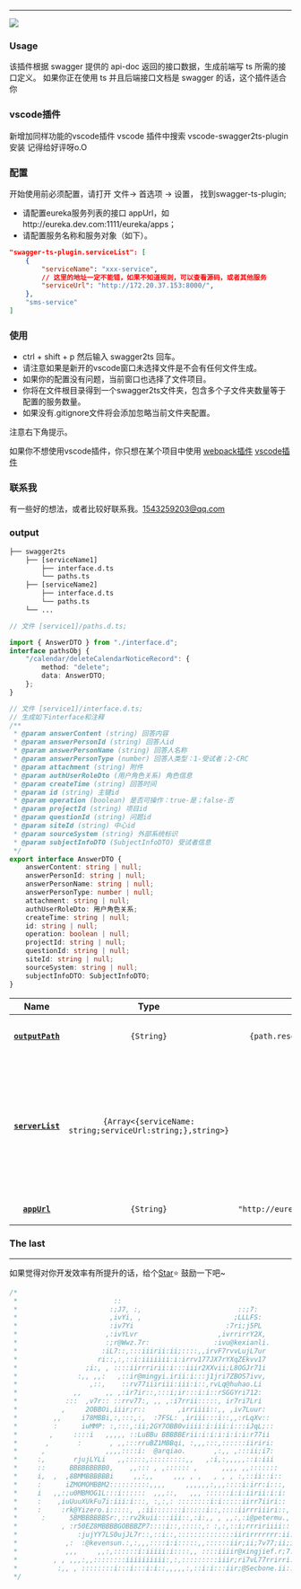 ***
<a href="https://github.com/AugustEnd/vscodeSwagger2tsPlugin" target="\_parent"><img src="https://img.shields.io/github/stars/AugustEnd/vscodeSwagger2tsPlugin.svg?style=social&label=Star"/></a>

### Usage

该插件根据 swagger 提供的 api-doc 返回的接口数据，生成前端写 ts 所需的接口定义。
如果你正在使用 ts 并且后端接口文档是 swagger 的话，这个插件适合你
### vscode插件 
新增加同样功能的vscode插件
vscode 插件中搜索 vscode-swagger2ts-plugin安装
记得给好评呀o.O 

### 配置
开始使用前必须配置，请打开 文件-> 首选项 -> 设置，
找到swagger-ts-plugin;
* 请配置eureka服务列表的接口 appUrl，如http://eureka.dev.com:1111/eureka/apps；
* 请配置服务名称和服务对象（如下）。

```json
"swagger-ts-plugin.serviceList": [
    {
        "serviceName": "xxx-service",
		// 这里的地址一定不能错，如果不知道规则，可以查看源码，或者其他服务
        "serviceUrl": "http://172.20.37.153:8000/",
    },
    "sms-service"
]
```

### 使用

* ctrl + shift + p 然后输入 swagger2ts 回车。
* 请注意如果是新开的vscode窗口未选择文件是不会有任何文件生成。
* 如果你的配置没有问题，当前窗口也选择了文件项目。
* 你将在文件根目录得到一个swagger2ts文件夹，包含多个子文件夹数量等于配置的服务数量。
* 如果没有.gitignore文件将会添加忽略当前文件夹配置。

注意右下角提示。

如果你不想使用vscode插件，你只想在某个项目中使用 [webpack插件](https://github.com/AugustEnd/swagger-ts-plugin) [vscode插件](https://github.com/AugustEnd/vscodeSwagger2tsPlugin)

### 联系我
有一些好的想法，或者比较好联系我。1543259203@qq.com


### output

```txt
├── swagger2ts
	├── [serviceName1]
        ├── interface.d.ts
        └── paths.ts
	├── [serviceName2]
        ├── interface.d.ts
        └── paths.ts
	└── ...
```

```ts
// 文件 [service1]/paths.d.ts;

import { AnswerDTO } from "./interface.d";
interface pathsObj {
    "/calendar/deleteCalendarNoticeRecord": {
        method: "delete";
        data: AnswerDTO;
    };
}

// 文件 [service1]/interface.d.ts;
// 生成如下interface和注释
/**
 * @param answerContent (string) 回答内容
 * @param answerPersonId (string) 回答人id
 * @param answerPersonName (string) 回答人名称
 * @param answerPersonType (number) 回答人类型：1-受试者；2-CRC
 * @param attachment (string) 附件
 * @param authUserRoleDto (用户角色关系) 角色信息
 * @param createTime (string) 回答时间
 * @param id (string) 主键id
 * @param operation (boolean) 是否可操作：true-是；false-否
 * @param projectId (string) 项目id
 * @param questionId (string) 问题id
 * @param siteId (string) 中心id
 * @param sourceSystem (string) 外部系统标识
 * @param subjectInfoDTO (SubjectInfoDTO) 受试者信息
 */
export interface AnswerDTO {
    answerContent: string | null;
    answerPersonId: string | null;
    answerPersonName: string | null;
    answerPersonType: number | null;
    attachment: string | null;
    authUserRoleDto: 用户角色关系;
    createTime: string | null;
    id: string | null;
    operation: boolean | null;
    projectId: string | null;
    questionId: string | null;
    siteId: string | null;
    sourceSystem: string | null;
    subjectInfoDTO: SubjectInfoDTO;
}
```

|         Name          |                            Type                            |                  Default                   | Description                                                                                      |
| :-------------------: | :--------------------------------------------------------: | :----------------------------------------: | :----------------------------------------------------------------------------------------------- |
| **[`outputPath`](#)** |                         `{String}`                         |   `{path.resolve(__dirname, "../../")}`    | 生成 ts 文件输入的文件夹位置                                                                     |
| **[`serverList`](#)** | `{Array<{serviceName: string;serviceUrl:string;},string>}` |                    `[]`                    | 当前字段必传如果穿数组字符串['sms-service'] 后端服务名，如果是字符串对象，必传服务名称和服务地址 |
|   **[`appUrl`](#)**   |                         `{String}`                         | `"http://eureka.dev.com:1111/eureka/apps"` | 后端所有服务注册信息                                                                             |

### The last

---

如果觉得对你开发效率有所提升的话，给个[Star](https://github.com/AugustEnd/vscodeSwagger2tsPlugin)⭐️ 鼓励一下吧~

```ts
/*
 *                        ::
 *                       :;J7, :,                        ::;7:
 *                       ,ivYi, ,                       ;LLLFS:
 *                       :iv7Yi                       :7ri;j5PL
 *                      ,:ivYLvr                    ,ivrrirrY2X,
 *                      :;r@Wwz.7r:                :ivu@kexianli.
 *                     :iL7::,:::iiirii:ii;::::,,irvF7rvvLujL7ur
 *                    ri::,:,::i:iiiiiii:i:irrv177JX7rYXqZEkvv17
 *                 ;i:, , ::::iirrririi:i:::iiir2XXvii;L8OGJr71i
 *               :,, ,,:   ,::ir@mingyi.irii:i:::j1jri7ZBOS7ivv,
 *                  ,::,    ::rv77iiiriii:iii:i::,rvLq@huhao.Li
 *              ,,      ,, ,:ir7ir::,:::i;ir:::i:i::rSGGYri712:
 *            :::  ,v7r:: ::rrv77:, ,, ,:i7rrii:::::, ir7ri7Lri
 *           ,     2OBBOi,iiir;r::        ,irriiii::,, ,iv7Luur:
 *         ,,     i78MBBi,:,:::,:,  :7FSL: ,iriii:::i::,,:rLqXv::
 *         :      iuMMP: :,:::,:ii;2GY7OBB0viiii:i:iii:i:::iJqL;::
 *        ,     ::::i   ,,,,, ::LuBBu BBBBBErii:i:i:i:i:i:i:r77ii
 *       ,       :       , ,,:::rruBZ1MBBqi, :,,,:::,::::::iiriri:
 *      ,               ,,,,::::i:  @arqiao.       ,:,, ,:::ii;i7:
 *     :,       rjujLYLi   ,,:::::,:::::::::,,   ,:i,:,,,,,::i:iii
 *     ::      BBBBBBBBB0,    ,,::: , ,:::::: ,      ,,,, ,,:::::::
 *     i,  ,  ,8BMMBBBBBBi     ,,:,,     ,,, , ,   , , , :,::ii::i::
 *     :      iZMOMOMBBM2::::::::::,,,,     ,,,,,,:,,,::::i:irr:i:::,
 *     i   ,,:;u0MBMOG1L:::i::::::  ,,,::,   ,,, ::::::i:i:iirii:i:i:
 *     :    ,iuUuuXUkFu7i:iii:i:::, :,:,: ::::::::i:i:::::iirr7iiri::
 *     :     :rk@Yizero.i:::::, ,:ii:::::::i:::::i::,::::iirrriiiri::,
 *      :      5BMBBBBBBSr:,::rv2kuii:::iii::,:i:,, , ,,:,:i@petermu.,
 *           , :r50EZ8MBBBBGOBBBZP7::::i::,:::::,: :,:,::i;rrririiii::
 *               :jujYY7LS0ujJL7r::,::i::,::::::::::::::iirirrrrrrr:ii:
 *            ,:  :@kevensun.:,:,,,::::i:i:::::,,::::::iir;ii;7v77;ii;i,
 *            ,,,     ,,:,::::::i:iiiii:i::::,, ::::iiiir@xingjief.r;7:i,
 *         , , ,,,:,,::::::::iiiiiiiiii:,:,:::::::::iiir;ri7vL77rrirri::
 *          :,, , ::::::::i:::i:::i:i::,,,,,:,::i:i:::iir;@Secbone.ii:::
 */
```
